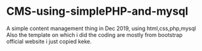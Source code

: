 # CMS-using-simplePHP-and-mysql
A simple content management thing in Dec 2019, using html,css,php,mysql
Also the template on which i did the coding are mostly from bootstrap official website i just copied keke.
